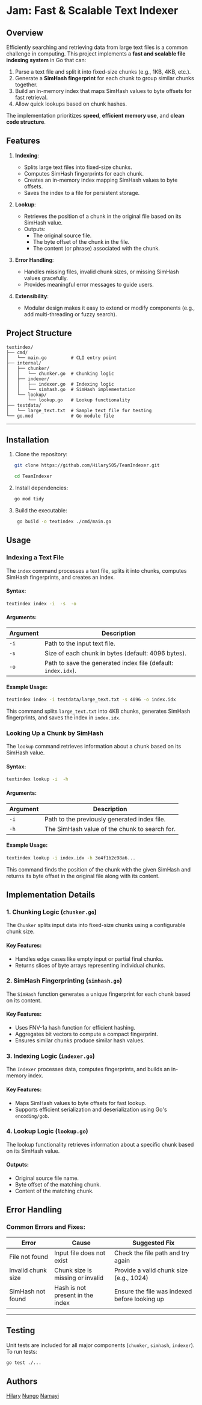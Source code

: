# **Jam: Fast & Scalable Text Indexer**

## **Overview**
Efficiently searching and retrieving data from large text files is a common challenge in computing. This project implements a **fast and scalable file indexing system** in Go that can:
1. Parse a text file and split it into fixed-size chunks (e.g., 1KB, 4KB, etc.).
2. Generate a **SimHash fingerprint** for each chunk to group similar chunks together.
3. Build an in-memory index that maps SimHash values to byte offsets for fast retrieval.
4. Allow quick lookups based on chunk hashes.

The implementation prioritizes **speed**, **efficient memory use**, and **clean code structure**.

## **Features**

1. **Indexing**:
   - Splits large text files into fixed-size chunks.
   - Computes SimHash fingerprints for each chunk.
   - Creates an in-memory index mapping SimHash values to byte offsets.
   - Saves the index to a file for persistent storage.

2. **Lookup**:
   - Retrieves the position of a chunk in the original file based on its SimHash value.
   - Outputs:
     - The original source file.
     - The byte offset of the chunk in the file.
     - The content (or phrase) associated with the chunk.

3. **Error Handling**:
   - Handles missing files, invalid chunk sizes, or missing SimHash values gracefully.
   - Provides meaningful error messages to guide users.

4. **Extensibility**:
   - Modular design makes it easy to extend or modify components (e.g., add multi-threading or fuzzy search).

## **Project Structure**
```plaintext
textindex/
├── cmd/
│   └── main.go         # CLI entry point
├── internal/
│   ├── chunker/
│   │   └── chunker.go  # Chunking logic
│   ├── indexer/
│   │   ├── indexer.go  # Indexing logic
│   │   └── simhash.go  # SimHash implementation
│   └── lookup/
│       └── lookup.go   # Lookup functionality
├── testdata/
│   └── large_text.txt  # Sample text file for testing
└── go.mod              # Go module file
```

---

## **Installation**

1. Clone the repository:
 ```bash
    git clone https://github.com/Hilary505/TeamIndexer.git

    cd TeamIndexer
```

2. Install dependencies:
 ```bash
    go mod tidy
 ```

3. Build the executable:
```bash
    go build -o textindex ./cmd/main.go
```

## **Usage**

### **Indexing a Text File**
The `index` command processes a text file, splits it into chunks, computes SimHash fingerprints, and creates an index.

#### Syntax:
```bash
textindex index -i  -s  -o 
```

#### Arguments:
| Argument         | Description                                                      |
|------------------|------------------------------------------------------------------|
| `-i`             | Path to the input text file.                                     |
| `-s`             | Size of each chunk in bytes (default: 4096 bytes).               |
| `-o`             | Path to save the generated index file (default: `index.idx`).    |

#### Example Usage:
```bash
textindex index -i testdata/large_text.txt -s 4096 -o index.idx
```
This command splits `large_text.txt` into 4KB chunks, generates SimHash fingerprints, and saves the index in `index.idx`.

### **Looking Up a Chunk by SimHash**
The `lookup` command retrieves information about a chunk based on its SimHash value.

#### Syntax:
```bash
textindex lookup -i  -h 
```

#### Arguments:
| Argument         | Description                                                      |
|------------------|------------------------------------------------------------------|
| `-i`             | Path to the previously generated index file.                     |
| `-h`             | The SimHash value of the chunk to search for.                    |

#### Example Usage:
```bash
textindex lookup -i index.idx -h 3e4f1b2c98a6...
```
This command finds the position of the chunk with the given SimHash and returns its byte offset in the original file along with its content.

## **Implementation Details**

### **1. Chunking Logic (`chunker.go`)**
The `Chunker` splits input data into fixed-size chunks using a configurable chunk size.

#### Key Features:
- Handles edge cases like empty input or partial final chunks.
- Returns slices of byte arrays representing individual chunks.

### **2. SimHash Fingerprinting (`simhash.go`)**
The `SimHash` function generates a unique fingerprint for each chunk based on its content.

#### Key Features:
- Uses FNV-1a hash function for efficient hashing.
- Aggregates bit vectors to compute a compact fingerprint.
- Ensures similar chunks produce similar hash values.

### **3. Indexing Logic (`indexer.go`)**
The `Indexer` processes data, computes fingerprints, and builds an in-memory index.

#### Key Features:
- Maps SimHash values to byte offsets for fast lookup.
- Supports efficient serialization and deserialization using Go's `encoding/gob`.

### **4. Lookup Logic (`lookup.go`)**
The lookup functionality retrieves information about a specific chunk based on its SimHash value.

#### Outputs:
- Original source file name.
- Byte offset of the matching chunk.
- Content of the matching chunk.

## **Error Handling**

### Common Errors and Fixes:

| Error                  | Cause                             | Suggested Fix                                      |
|------------------------|-----------------------------------|--------------------------------------------------|
| File not found         | Input file does not exist         | Check the file path and try again                |
| Invalid chunk size     | Chunk size is missing or invalid  | Provide a valid chunk size (e.g., 1024)          |
| SimHash not found      | Hash is not present in the index  | Ensure the file was indexed before looking up    |

---

## **Testing**

Unit tests are included for all major components (`chunker`, `simhash`, `indexer`). To run tests:

```bash
go test ./...
```

## **Authors**
[Hilary]()
[Nungo]()
[Namayi]()